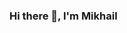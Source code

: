 ### Hi there 👋, I'm Mikhail


<!--


![Static Badge](https://img.shields.io/badge/any_text-you_like-blue?logo=appveyor)


[![codewars](https://www.codewars.com/users/hardmikhail/badges/large)](https://www.codewars.com/users/hardmikhail)

**hardmikhail/hardmikhail** is a ✨ _special_ ✨ repository because its `README.md` (this file) appears on your GitHub profile.

Here are some ideas to get you started:

- 🔭 I’m currently working on ...
- 🌱 I’m currently learning ...
- 👯 I’m looking to collaborate on ...
- 🤔 I’m looking for help with ...
- 💬 Ask me about ...
- 📫 How to reach me: ...
- 😄 Pronouns: ...
- ⚡ Fun fact: ...
-->
